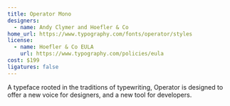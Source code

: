 ```yaml
---
title: Operator Mono
designers:
  - name: Andy Clymer and Hoefler & Co
home_url: https://www.typography.com/fonts/operator/styles
license:
  - name: Hoefler & Co EULA
    url: https://www.typography.com/policies/eula
cost: $199
ligatures: false
---
```


A typeface rooted in the traditions of typewriting, Operator is designed to offer a new voice for designers, and a new tool for developers.
